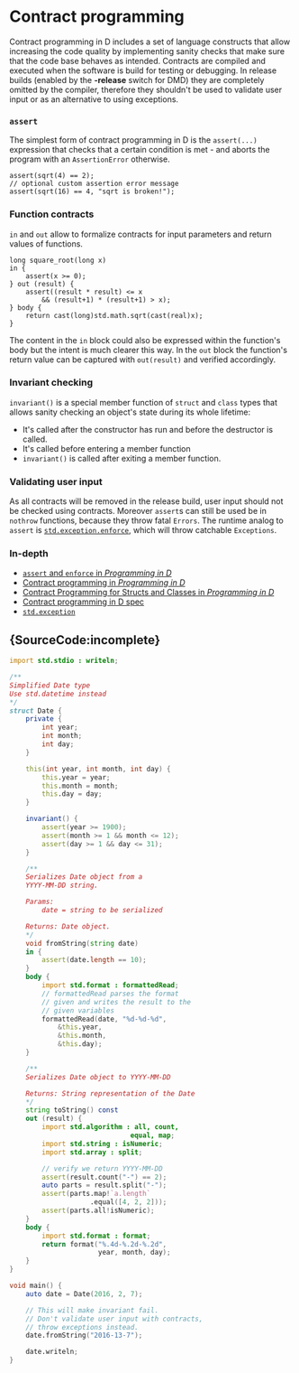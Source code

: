 # Contract programming

Contract programming in D includes a set of language constructs that allow increasing the code quality
by implementing sanity checks that make sure that the code base behaves as intended.
Contracts are compiled and executed when the software is build for testing or debugging.
In release builds (enabled by the **-release** switch for DMD) they are completely omitted by the compiler,
therefore they shouldn't be used to validate user input or as an alternative to using exceptions.

### `assert`

The simplest form of contract programming in D is
the `assert(...)` expression that checks that a certain
condition is met - and aborts the program with
an `AssertionError` otherwise.

    assert(sqrt(4) == 2);
    // optional custom assertion error message
    assert(sqrt(16) == 4, "sqrt is broken!");

### Function contracts

`in` and `out` allow to formalize contracts for input
parameters and return values of functions.

    long square_root(long x)
    in {
        assert(x >= 0);
    } out (result) {
        assert((result * result) <= x
            && (result+1) * (result+1) > x);
    } body {
        return cast(long)std.math.sqrt(cast(real)x);
    }

The content in the `in` block could also be expressed
within the function's body but the intent is much clearer
this way. In the `out` block the function's return
value can be captured with `out(result)` and
verified accordingly.

### Invariant checking

`invariant()` is a special member function of `struct`
and `class` types that allows sanity checking an object's
state during its whole lifetime:

* It's called after the constructor has run and before
  the destructor is called.
* It's called before entering a member function
* `invariant()` is called after exiting a member
  function.

### Validating user input

As all contracts will be removed in the release build, user input should not
be checked using contracts. Moreover `assert`s can still be used be in
`nothrow` functions, because they throw fatal `Errors`.
The runtime analog to `assert` is [`std.exception.enforce`](https://dlang.org/phobos/std_exception.html#.enforce),
which will throw catchable `Exceptions`.

### In-depth

- [`assert` and `enforce` in _Programming in D_](http://ddili.org/ders/d.en/assert.html)
- [Contract programming in _Programming in D_](http://ddili.org/ders/d.en/contracts.html)
- [Contract Programming for Structs and Classes in _Programming in D_](http://ddili.org/ders/d.en/invariant.html)
- [Contract programming in D spec](https://dlang.org/spec/contracts.html)
- [`std.exception`](https://dlang.org/phobos/std_exception.html)

## {SourceCode:incomplete}

```d
import std.stdio : writeln;

/**
Simplified Date type
Use std.datetime instead
*/
struct Date {
    private {
        int year;
        int month;
        int day;
    }

    this(int year, int month, int day) {
        this.year = year;
        this.month = month;
        this.day = day;
    }

    invariant() {
        assert(year >= 1900);
        assert(month >= 1 && month <= 12);
        assert(day >= 1 && day <= 31);
    }

    /**
    Serializes Date object from a
    YYYY-MM-DD string.

    Params:
        date = string to be serialized

    Returns: Date object.
    */
    void fromString(string date)
    in {
        assert(date.length == 10);
    }
    body {
        import std.format : formattedRead;
        // formattedRead parses the format
        // given and writes the result to the
        // given variables
        formattedRead(date, "%d-%d-%d",
            &this.year,
            &this.month,
            &this.day);
    }

    /**
    Serializes Date object to YYYY-MM-DD

    Returns: String representation of the Date
    */
    string toString() const
    out (result) {
        import std.algorithm : all, count,
                              equal, map;
        import std.string : isNumeric;
        import std.array : split;

        // verify we return YYYY-MM-DD
        assert(result.count("-") == 2);
        auto parts = result.split("-");
        assert(parts.map!`a.length`
                    .equal([4, 2, 2]));
        assert(parts.all!isNumeric);
    }
    body {
        import std.format : format;
        return format("%.4d-%.2d-%.2d",
                      year, month, day);
    }
}

void main() {
    auto date = Date(2016, 2, 7);

    // This will make invariant fail.
    // Don't validate user input with contracts,
    // throw exceptions instead.
    date.fromString("2016-13-7");

    date.writeln;
}
```

